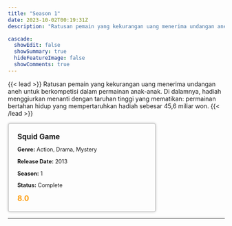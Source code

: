 ```yaml
---
title: "Season 1"
date: 2023-10-02T00:19:31Z
description: "Ratusan pemain yang kekurangan uang menerima undangan aneh untuk berkompetisi dalam permainan anak-anak. Di dalamnya, hadiah menggiurkan menanti dengan taruhan tinggi yang mematikan: permainan bertahan hidup yang mempertaruhkan hadiah sebesar 45,6 miliar won."

cascade:
  showEdit: false
  showSummary: true
  hideFeatureImage: false
  showComments: true
---
```


{{< lead >}}
Ratusan pemain yang kekurangan uang menerima undangan aneh untuk berkompetisi dalam permainan anak-anak. Di dalamnya, hadiah menggiurkan menanti dengan taruhan tinggi yang mematikan: permainan bertahan hidup yang mempertaruhkan hadiah sebesar 45,6 miliar won.
{{< /lead >}}

<style>

/* CSS for the movie information box */
        .movie-box {
            width: 300px;
            padding: 20px;
            border: 2px solid #ccc; /* Border added */
            border-radius: 5px;
            box-shadow: 0 0 5px rgba(0, 0, 0, 0.2);
        }

        /* CSS for movie title */
        .movie-title {
            font-size: 1.2em;
            font-weight: bold;
            margin-bottom: 10px;
        }

        /* CSS for movie details */
        .movie-details {
            font-size: 0.9em;
            margin-bottom: 10px;
        }

        /* CSS for movie rating */
        .movie-rating {
            font-size: 1.2em;
            font-weight: bold;
            color: #ff9900; /* IMDb's rating color */
        }
</style>

 <div class="movie-box">
        <div class="movie-title">Squid Game</div>
        <div class="movie-details">
            <p><strong>Genre:</strong> Action, Drama, Mystery</p>
            <p><strong>Release Date:</strong> 2013</p>
            <p><strong>Season:</strong> 1</p>
            <p><strong>Status:</strong> Complete</p>
        </div>
        <div class="movie-rating">8.0</div>
    </div>

---